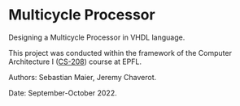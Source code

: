 #  Multicycle Processor

Designing a Multicycle Processor in VHDL language.

This project was conducted within the framework of the Computer Architecture I ([CS-208](https://edu.epfl.ch/coursebook/fr/computer-architecture-i-CS-208)) course at EPFL.

Authors: Sebastian Maier, Jeremy Chaverot.

Date: September-October 2022.
